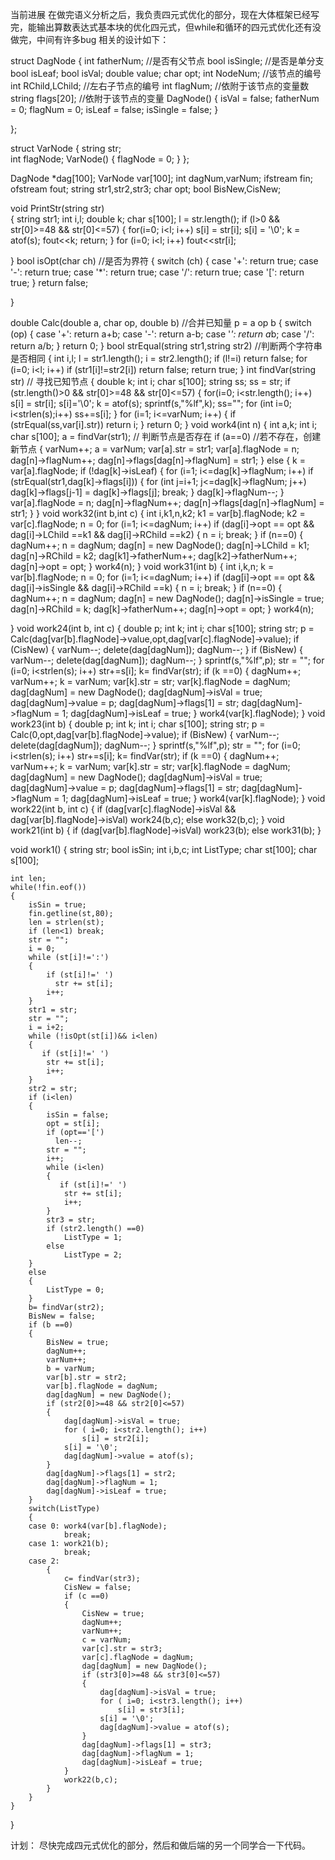 
当前进展
在做完语义分析之后，我负责四元式优化的部分，现在大体框架已经写完，能输出算数表达式基本块的优化四元式，但while和循环的四元式优化还有没做完，中间有许多bug
相关的设计如下：

struct DagNode
{
	int fatherNum;					//是否有父节点
	bool isSingle;					//是否是单分支
	bool isLeaf;
	bool isVal;
	double value;
	char opt;
	int NodeNum;					//该节点的编号
	int RChild,LChild;				//左右子节点的编号
	int flagNum;					//依附于该节点的变量数
	string flags[20];				//依附于该节点的变量
	DagNode()
	{
		isVal = false;
		fatherNum = 0;
		flagNum = 0;
		isLeaf = false;
		isSingle = false;
	}

};

struct VarNode
{
    string str;						
	int flagNode;
	VarNode()
	{
		flagNode = 0;
	}
};

DagNode *dag[100];
VarNode var[100];
int dagNum,varNum;
ifstream fin;
ofstream fout;
string str1,str2,str3;
char opt;
bool BisNew,CisNew;


void PrintStr(string str)			 
{
	string str1;
	int i,l;
	double k;
	char s[100];
	l = str.length();
	if (l>0 && str[0]>=48 && str[0]<=57)
	{
		for(i=0; i<l; i++)
			s[i] = str[i];
		s[i] = '\0';
		k = atof(s);
		fout<<k;
		return;
	}
	for (i=0; i<l; i++)
		fout<<str[i];

}
bool isOpt(char ch)			//是否为界符 
{
	switch (ch)
	{
	case '+': return true;
	case '-': return true;
	case '*': return true;
	case '/': return true;
	case '[': return true;
	}
	return false;

}

double Calc(double a, char op, double b)		//合并已知量 p = a op b 
{
	switch (op)
	{
	case '+': return a+b;
	case '-': return a-b;
	case '*': return a*b;
	case '/': return a/b;
	}
	return 0;
}
bool strEqual(string str1,string str2)  		//判断两个字符串是否相同 
{
	int i,l;
	l = str1.length();
	i = str2.length();
	if (l!=i) return false;
	for (i=0; i<l; i++)
	  if (str1[i]!=str2[i]) return false;
	return true;
}
int findVar(string str)			// 寻找已知节点 
{
	double k;
	int i;
	char s[100];
	string ss;
	ss = str;
	if (str.length()>0 && str[0]>=48 && str[0]<=57)
	{
		for(i=0; i<str.length(); i++)
			s[i] = str[i];
		s[i]='\0';
		k = atof(s);
		sprintf(s,"%lf",k);
		ss="";
		for (int i=0; i<strlen(s);i++)
			ss+=s[i];
	}
	for (i=1; i<=varNum; i++)
	{
		if (strEqual(ss,var[i].str))
			return i;
	}
	return 0;
}
void work4(int n)
{
	int a,k;
	int i;
	char s[100];
	a = findVar(str1); // 判断节点是否存在 
	if (a==0) //若不存在，创建新节点 
	{
		varNum++;
		a = varNum;
		var[a].str = str1;
		var[a].flagNode = n;
		dag[n]->flagNum++;
		dag[n]->flags[dag[n]->flagNum] = str1;
	}
	else
	{
		k = var[a].flagNode;
		if (!dag[k]->isLeaf)
		{
			for (i=1; i<=dag[k]->flagNum; i++)
			  if (strEqual(str1,dag[k]->flags[i]))
			  {
				  for (int j=i+1; j<=dag[k]->flagNum; j++)
					  dag[k]->flags[j-1] = dag[k]->flags[j];
				  break;
			  }
			  dag[k]->flagNum--;
		}
		var[a].flagNode = n;
		dag[n]->flagNum++;
		dag[n]->flags[dag[n]->flagNum] = str1;
	}
}
void work32(int b,int c)
{
	int i,k1,n,k2;
	k1 = var[b].flagNode;
	k2 = var[c].flagNode;
	n = 0;
	for (i=1; i<=dagNum; i++)
		if (dag[i]->opt == opt && dag[i]->LChild ==k1 && dag[i]->RChild ==k2)
		{
			n = i;
			break;
		}
	if (n==0)
	{
		dagNum++;
		n = dagNum;
		dag[n] = new DagNode();
		dag[n]->LChild = k1;
		dag[n]->RChild = k2;
		dag[k1]->fatherNum++;
		dag[k2]->fatherNum++;
		dag[n]->opt = opt;
	}
	work4(n);
}
void work31(int b)
{
	int i,k,n;
	k = var[b].flagNode;
	n = 0;
	for (i=1; i<=dagNum; i++)
		if (dag[i]->opt == opt && dag[i]->isSingle && dag[i]->RChild ==k)
		{
			n = i;
			break;
		}
	if (n==0)
	{
		dagNum++;
		n = dagNum;
		dag[n] = new DagNode();
		dag[n]->isSingle = true;
		dag[n]->RChild = k;
		dag[k]->fatherNum++;
		dag[n]->opt = opt;
	}
	work4(n);

}
void work24(int b, int c)
{
	double p;
	int k;
	int i;
	char s[100];
	string str;
	p = Calc(dag[var[b].flagNode]->value,opt,dag[var[c].flagNode]->value);
	if (CisNew)
	{
       varNum--;
	   delete(dag[dagNum]);
	   dagNum--;
	}
	if (BisNew)
	{
       varNum--;
	   delete(dag[dagNum]);
	   dagNum--;
	}
	sprintf(s,"%lf",p);
	str = "";
	for (i=0; i<strlen(s); i++)
		str+=s[i];
	k= findVar(str);
	if (k ==0)
	{
		dagNum++;
		varNum++;
		k = varNum;
		var[k].str = str;
		var[k].flagNode = dagNum;
		dag[dagNum] = new DagNode();
		dag[dagNum]->isVal = true;
		dag[dagNum]->value =  p;
		dag[dagNum]->flags[1] = str;
		dag[dagNum]->flagNum = 1;
		dag[dagNum]->isLeaf = true;
	}
	work4(var[k].flagNode);
}
void work23(int b)
{
	double p;
	int k;
	int i;
	char s[100];
	string str;
	p = Calc(0,opt,dag[var[b].flagNode]->value);
	if (BisNew)
	{
       varNum--;
	   delete(dag[dagNum]);
	   dagNum--;
	}
	sprintf(s,"%lf",p);
	str = "";
	for (i=0; i<strlen(s); i++)
		str+=s[i];
	k= findVar(str);
	if (k ==0)
	{
		dagNum++;
		varNum++;
		k = varNum;
		var[k].str = str;
		var[k].flagNode = dagNum;
		dag[dagNum] = new DagNode();
		dag[dagNum]->isVal = true;
		dag[dagNum]->value =  p;
		dag[dagNum]->flags[1] = str;
		dag[dagNum]->flagNum = 1;
		dag[dagNum]->isLeaf = true;
	}
	work4(var[k].flagNode);
}
void work22(int b, int c)
{
	if (dag[var[c].flagNode]->isVal && dag[var[b].flagNode]->isVal)
		work24(b,c);
	else
		work32(b,c);
}
void work21(int b)
{
	if (dag[var[b].flagNode]->isVal)
		work23(b);
	else
		work31(b);
}


void work1()
{
	string str;
	bool isSin;
	int i,b,c;
	int ListType;
	char st[100];
	char s[100];

	int len;
	while(!fin.eof())
	{
		isSin = true;
		fin.getline(st,80);
		len = strlen(st);
        if (len<1) break;
		str = "";
		i = 0;
		while (st[i]!=':')
		{
			if (st[i]!=' ')
			  str += st[i];
			i++;
		}
	    str1 = str;
		str = "";
		i = i+2;
		while (!isOpt(st[i])&& i<len)
		{
		   if (st[i]!=' ')
			str += st[i];
			i++;
		}
		str2 = str;
		if (i<len)
		{
			isSin = false;
			opt = st[i];
			if (opt=='[')
			  len--;
			str = "";
			i++;
		    while (i<len)
			{
			   if (st[i]!=' ')
				str += st[i];
				i++;
			}
			str3 = str;
			if (str2.length() ==0) 
				ListType = 1;
			else
			    ListType = 2;
		}
		else
		{
			ListType = 0;
		}
		b= findVar(str2);
		BisNew = false;
		if (b ==0)
		{
			BisNew = true;
			dagNum++;
			varNum++;
			b = varNum;
			var[b].str = str2;
			var[b].flagNode = dagNum;
			dag[dagNum] = new DagNode();
			if (str2[0]>=48 && str2[0]<=57)
			{
				dag[dagNum]->isVal = true;
				for ( i=0; i<str2.length(); i++)
					s[i] = str2[i];
				s[i] = '\0';
				dag[dagNum]->value = atof(s);
			}
			dag[dagNum]->flags[1] = str2;
			dag[dagNum]->flagNum = 1;
			dag[dagNum]->isLeaf = true;
		}
		switch(ListType)
		{
		case 0: work4(var[b].flagNode);
			    break;
		case 1: work21(b);
			    break;
		case 2: 
			{
				c= findVar(str3);
				CisNew = false;
				if (c ==0)
				{
					CisNew = true;
					dagNum++;
					varNum++;
					c = varNum;
					var[c].str = str3;
					var[c].flagNode = dagNum;
					dag[dagNum] = new DagNode();
					if (str3[0]>=48 && str3[0]<=57)
					{
						dag[dagNum]->isVal = true;
						for ( i=0; i<str3.length(); i++)
							s[i] = str3[i];
						s[i] = '\0';
						dag[dagNum]->value = atof(s);
					}
					dag[dagNum]->flags[1] = str3;
					dag[dagNum]->flagNum = 1;
					dag[dagNum]->isLeaf = true;
				}
				work22(b,c);
			}
		}
	}
}

计划：
尽快完成四元式优化的部分，然后和做后端的另一个同学合一下代码。
